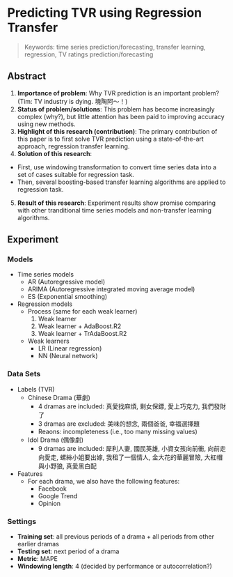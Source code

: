 # Predicting TVR using Regression Transfer

> Keywords: time series prediction/forecasting, transfer learning, regression, TV ratings prediction/forecasting

## Abstract
1. **Importance of problem**: Why TVR prediction is an important problem? (Tim: TV industry is dying. 塊陶阿～！)
2. **Status of problem/solutions**: This problem has become increasingly complex (why?), but little attention has been paid to improving accuracy using new methods.
3. **Highlight of this research (contribution)**: The primary contribution of this paper is to first solve TVR prediction using a state-of-the-art approach, regression transfer learning.
4. **Solution of this research**:
  - First, use windowing transformation to convert time series data into a set of cases suitable for regression task.
  - Then, several boosting-based transfer learning algorithms are applied to regression task.
5. **Result of this research**: Experiment results show promise comparing with other tranditional time series models and non-transfer learning algorithms.

## Experiment
### Models
- Time series models
  - AR (Autoregressive model)
  - ARIMA (Autoregressive integrated moving average model)
  - ES (Exponential smoothing)
- Regression models
  - Process (same for each weak learner)
    1. Weak learner
    2. Weak learner + AdaBoost.R2
    3. Weak learner + TrAdaBoost.R2
  - Weak learners
    - LR (Linear regression)
    - NN (Neural network)

### Data Sets
- Labels (TVR)
  - Chinese Drama (華劇)
    - 4 dramas are included: 真愛找麻煩, 剩女保鏢, 愛上巧克力, 我們發財了
    - 3 dramas are excluded: 美味的想念, 兩個爸爸, 幸福選擇題
    - Reaons: incompleteness (i.e., too many missing values)
  - Idol Drama (偶像劇)
    - 9 dramas are included: 犀利人妻, 國民英雄, 小資女孩向前衝, 向前走向愛走, 螺絲小姐要出嫁, 我租了一個情人, 金大花的華麗冒險, 大紅帽與小野狼, 真愛黑白配
- Features
  - For each drama, we also have the following features:
    - Facebook
    - Google Trend
    - Opinion

### Settings
- **Training set**: all previous periods of a drama + all periods from other earlier dramas
- **Testing set**: next period of a drama
- **Metric**: MAPE
- **Windowing length**: 4 (decided by performance or autocorrelation?)
